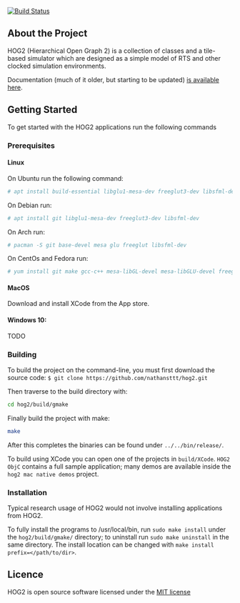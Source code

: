 [![Build Status](https://travis-ci.org/zacharyselk/hog2.svg?branch=PDB-refactor)](https://travis-ci.org/zacharyselk/hog2.svg?branch=PDB-refactor)


<!-- ABOUT THE PROJECT -->
## About the Project

HOG2 (Hierarchical Open Graph 2) is a collection of classes and a tile-based simulator which are designed as a simple model of RTS and other clocked simulation environments. 

Documentation (much of it older, but starting to be updated) [is available here](https://movingai.com/hog2/).

<!-- GETTING STARTED -->
## Getting Started

To get started with the HOG2 applications run the following commands

### Prerequisites

#### Linux
On Ubuntu run the following command:
```sh
# apt install build-essential libglu1-mesa-dev freeglut3-dev libsfml-dev
```

On Debian run:
```sh
# apt install git libglu1-mesa-dev freeglut3-dev libsfml-dev
```

On Arch run:
```sh
# pacman -S git base-devel mesa glu freeglut libsfml-dev
```

On CentOs and Fedora run:
```sh
# yum install git make gcc-c++ mesa-libGL-devel mesa-libGLU-devel freeglut-devel libsfml-dev
```

#### MacOS

Download and install XCode from the App store.

#### Windows 10:
TODO

### Building

To build the project on the command-line, you must first download the source code:
`$ git clone https://github.com/nathansttt/hog2.git`

Then traverse to the build directory with:
```sh
cd hog2/build/gmake
```

Finally build the project with make:
```sh
make
```

After this completes the binaries can be found under `../../bin/release/`.

To build using XCode you can open one of the projects in `build/XCode`. `HOG2 ObjC` contains a full sample application; many demos are available inside the `hog2 mac native demos` project.

### Installation

Typical research usage of HOG2 would not involve installing applications from HOG2.

To fully install the programs to /usr/local/bin, run `sudo make install` under the `hog2/build/gmake/` directory; to uninstall run `sudo make uninstall` in the same directory. The install location can be changed with `make install prefix=</path/to/dir>`.


## Licence

HOG2 is open source software licensed under the [MIT license](LICENSE.txt)
